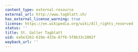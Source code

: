 ```yaml
---
content_type: external-resource
external_url: http://www.tagblatt.ch/
has_external_license_warning: true
license: https://en.wikipedia.org/wiki/All_rights_reserved
status: ''
title: St. Galler Tagblatt
uid: ea5e3262-619e-433e-87f6-5f8b33c2802f
wayback_url: ''
---
```

